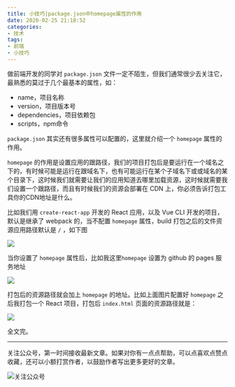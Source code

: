 ```yaml
---
title: 小技巧|package.json中homepage属性的作用
date: 2020-02-25 21:18:52
categories:
- 技术
tags:
- 前端
- 小技巧
---
```


做前端开发的同学对 `package.json` 文件一定不陌生，但我们通常很少去关注它，最熟悉的莫过于几个最基本的属性<!-- more -->，如：
- name，项目名称
- version，项目版本号
- dependencies，项目依赖包
- scripts，npm命令

`package.json` 其实还有很多属性可以配置的，这里就介绍一个 `homepage` 属性的作用。

`homepage` 的作用是设置应用的跟路径，我们的项目打包后是要运行在一个域名之下的，有时候可能是运行在跟域名下，也有可能运行在某个子域名下或或域名的某个目录下，这时候我们就需要让我们的应用知道去哪里加载资源，这时候就需要我们设置一个跟路径，而且有时候我们的资源会部署在 CDN 上，你必须告诉打包工具你的CDN地址是什么。

比如我们用 `create-react-app` 开发的 React 应用，以及 Vue CLI 开发的项目，默认是继承了 webpack 的，当不配置 `homepage` 属性，build 打包之后的文件资源应用路径默认是 `/` ，如下图

![](https://gitee.com/dunizb/cloudimg/raw/jsdelivr/20200226/1.png)

当你设置了 `homepage` 属性后，比如我这里`homepage` 设置为 github 的 pages 服务地址

![](https://gitee.com/dunizb/cloudimg/raw/jsdelivr/20200226/3.png)

打包后的资源路径就会加上 `homepage` 的地址。比如上面图片配置好 `homepage` 之后我打包一个 React 项目，打包后 `index.html` 页面的资源路径就是：

![](https://gitee.com/dunizb/cloudimg/raw/jsdelivr/20200226/2.png)

全文完。

*************
关注公众号，第一时间接收最新文章。如果对你有一点点帮助，可以点喜欢点赞点收藏，还可以小额打赏作者，以鼓励作者写出更多更好的文章。

![关注公众号](https://gitee.com/dunizb/cloudimg/raw/jsdelivr/关注名片-大礼包_横版二维码_2020-01-01-0.jpg)
